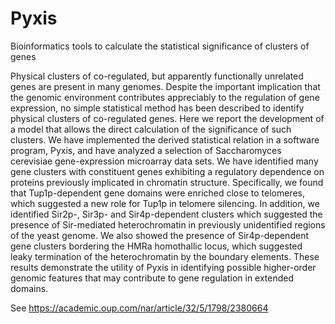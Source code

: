 # Pyxis
Bioinformatics tools to calculate the statistical significance of clusters of genes

Physical clusters of co-regulated, but apparently functionally unrelated genes are present
in many genomes. Despite the important implication that the genomic environment
contributes appreciably to the regulation of gene expression, no simple statistical method
has been described to identify physical clusters of co-regulated genes. Here we report the
development of a model that allows the direct calculation of the significance of such
clusters. We have implemented the derived statistical relation in a software program,
Pyxis, and have analyzed a selection of Saccharomyces cerevisiae gene-expression
microarray data sets. We have identified many gene clusters with constituent genes
exhibiting a regulatory dependence on proteins previously implicated in chromatin
structure. Specifically, we found that Tup1p-dependent gene domains were enriched
close to telomeres, which suggested a new role for Tup1p in telomere silencing. In
addition, we identified Sir2p-, Sir3p- and Sir4p-dependent clusters which suggested the
presence of Sir-mediated heterochromatin in previously unidentified regions of the yeast
genome. We also showed the presence of Sir4p-dependent gene clusters bordering the
HMRa homothallic locus, which suggested leaky termination of the heterochromatin by
the boundary elements. These results demonstrate the utility of Pyxis in identifying
possible higher-order genomic features that may contribute to gene regulation in
extended domains.

See https://academic.oup.com/nar/article/32/5/1798/2380664
